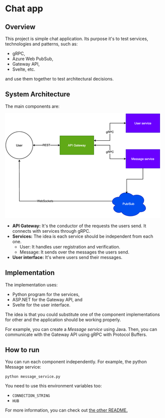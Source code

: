 # Chat app
## Overview
This project is simple chat application. Its purpose it's to test services, technologies and patterns, such as:
- gRPC,
- Azure Web PubSub,
- Gateway API, 
- Svelte, etc.

and use them together to test architectural decisions. 

## System Architecture
The main components are:

<img src="./img/chat-components.png" alt="drawing" width="600"/>

- **API Gateway:** It's the conductor of the requests the users send. It connects with services through gRPC.
- **Services:** The idea is each service should be independent from each one.
  - User: It handles user registration and verification.
  - Message: It sends over the messages the users send.
- **User interface:** It's where users send their messages.

## Implementation
The implementation uses:
- Python program for the services,
- ASP.NET for the Gateway API, and
- Svelte for the user interface.

The idea is that you could substitute one of the component implementations for other and the application should be 
working properly.

For example, you can create a _Message service_ using Java. Then, you can communicate with the Gateway API using 
gRPC with Protocol Buffers.

## How to run
You can run each component independently. For example, the python Message service:
```shell
python message_service.py
```

You need to use this environment variables too:
- `CONNECTION_STRING`
- `HUB`

For more information, you can check out [the other README.](./python/message/README.md)

